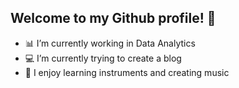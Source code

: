 ## Welcome to my Github profile! 💪

- 📊 I’m currently working in Data Analytics
- 💻 I’m currently trying to create a blog
- 🎹 I enjoy learning instruments and creating music
